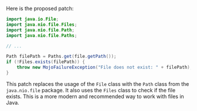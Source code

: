 Here is the proposed patch:

```java
import java.io.File;
import java.nio.file.Files;
import java.nio.file.Path;
import java.nio.file.Paths;

// ...

Path filePath = Paths.get(file.getPath());
if (!Files.exists(filePath)) {
    throw new MojoFailureException("File does not exist: " + filePath);
}
```

This patch replaces the usage of the `File` class with the `Path` class from the `java.nio.file` package. It also uses the `Files` class to check if the file exists. This is a more modern and recommended way to work with files in Java.